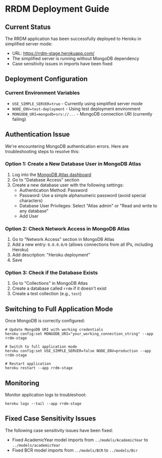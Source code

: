 # RRDM Deployment Guide

## Current Status

The RRDM application has been successfully deployed to Heroku in simplified server mode:
- URL: https://rrdm-stage.herokuapp.com/
- The simplified server is running without MongoDB dependency
- Case sensitivity issues in imports have been fixed

## Deployment Configuration

### Current Environment Variables
- `USE_SIMPLE_SERVER=true` - Currently using simplified server mode
- `NODE_ENV=test-deployment` - Using test deployment environment
- `MONGODB_URI=mongodb+srv://...` - MongoDB connection URI (currently failing)

## Authentication Issue

We're encountering MongoDB authentication errors. Here are troubleshooting steps to resolve this:

### Option 1: Create a New Database User in MongoDB Atlas
1. Log into the [MongoDB Atlas dashboard](https://cloud.mongodb.com)
2. Go to "Database Access" section
3. Create a new database user with the following settings:
   - Authentication Method: Password
   - Password: Use a simple alphanumeric password (avoid special characters)
   - Database User Privileges: Select "Atlas admin" or "Read and write to any database"
   - Add User

### Option 2: Check Network Access in MongoDB Atlas
1. Go to "Network Access" section in MongoDB Atlas
2. Add a new entry: `0.0.0.0/0` (allows connections from all IPs, including Heroku)
3. Add description: "Heroku deployment"
4. Save

### Option 3: Check if the Database Exists
1. Go to "Collections" in MongoDB Atlas
2. Create a database called `rrdm` if it doesn't exist
3. Create a test collection (e.g., `test`)

## Switching to Full Application Mode

Once MongoDB is correctly configured:

```
# Update MongoDB URI with working credentials
heroku config:set MONGODB_URI="your_working_connection_string" --app rrdm-stage

# Switch to full application mode
heroku config:set USE_SIMPLE_SERVER=false NODE_ENV=production --app rrdm-stage

# Restart application
heroku restart --app rrdm-stage
```

## Monitoring

Monitor application logs to troubleshoot:
```
heroku logs --tail --app rrdm-stage
```

## Fixed Case Sensitivity Issues

The following case sensitivity issues have been fixed:
- Fixed AcademicYear model imports from `../models/AcademicYear` to `../models/academicYear`
- Fixed BCR model imports from `../models/BCR` to `../models/Bcr`
